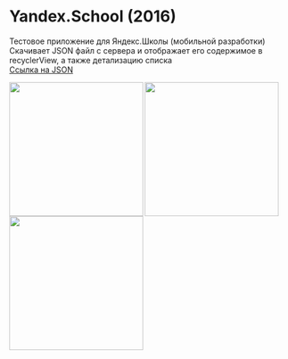 # Yandex.School (2016)
Тестовое приложение для Яндекс.Школы (мобильной разработки)</br>
Скачивает JSON файл с сервера и отображает его содержимое в recyclerView, а также детализацию списка</br>
[Ссылка на JSON](http://cache-default05h.cdn.yandex.net/download.cdn.yandex.net/mobilization-2016/artists.json)

<img align="left" src="https://github.com/iamkatrechko/YandexSchool/blob/master/raw/1.png" width="240">
<img align="left" src="https://github.com/iamkatrechko/YandexSchool/blob/master/raw/2.png" width="240">
<img align="left" src="https://github.com/iamkatrechko/YandexSchool/blob/master/raw/3.png" width="240">
